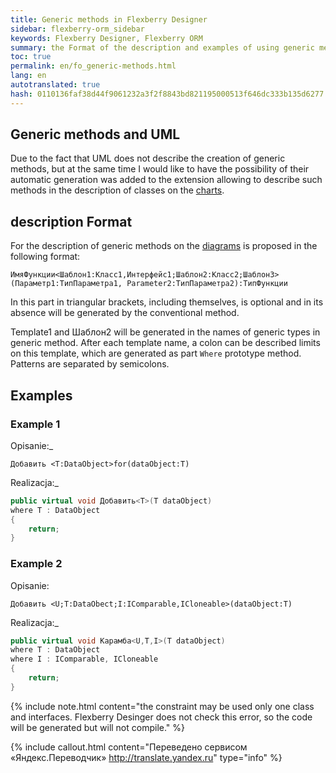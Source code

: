 ```yaml
--- 
title: Generic methods in Flexberry Designer 
sidebar: flexberry-orm_sidebar 
keywords: Flexberry Designer, Flexberry ORM 
summary: the Format of the description and examples of using generic methods 
toc: true 
permalink: en/fo_generic-methods.html 
lang: en 
autotranslated: true 
hash: 0110136faf38d44f9061232a3f2f8843bd821195000513f646dc333b135d6277 
--- 
```


## Generic methods and UML 

Due to the fact that UML does not describe the creation of generic methods, but at the same time I would like to have the possibility of their automatic generation was added to the extension allowing to describe such methods in the description of classes on the [charts](fd_class-diagram.html). 

## description Format 

For the description of generic methods on the [diagrams](fd_class-diagram.html) is proposed in the following format: 

`ИмяФункции<Шаблон1:Класс1,Интерфейс1;Шаблон2:Класс2;Шаблон3>(Параметр1:ТипПараметра1, Parameter2:ТипПараметра2):ТипФункции` 

In this part in triangular brackets, including themselves, is optional and in its absence will be generated by the conventional method. 

Template1 and Шаблон2 will be generated in the names of generic types in generic method. After each template name, a colon can be described limits on this template, which are generated as part `Where` prototype method. Patterns are separated by semicolons. 

## Examples 

### Example 1 

Opisanie:_ 

`Добавить <T:DataObject>for(dataObject:T)` 

Realizacja:_ 

```csharp
public virtual void Добавить<T>(T dataObject)
where T : DataObject
{
    return;
}
``` 

### Example 2 

Opisanie: 

`Добавить <U;T:DataObect;I:IComparable,ICloneable>(dataObject:T)` 

Realizacja:_ 

```csharp
public virtual void Карамба<U,T,I>(T dataObject)
where T : DataObject
where I : IComparable, ICloneable
{
    return;
}
``` 

{% include note.html content="the constraint may be used only one class and interfaces. Flexberry Desinger does not check this error, so the code will be generated but will not compile." %} 



{% include callout.html content="Переведено сервисом «Яндекс.Переводчик» <http://translate.yandex.ru>" type="info" %}